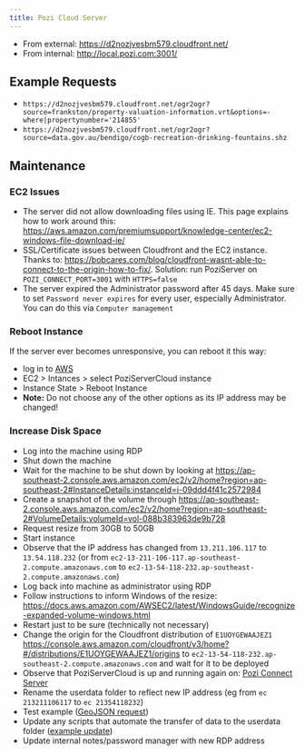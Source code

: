 ```yaml
---
title: Pozi Cloud Server
---
```


* From external: https://d2nozjvesbm579.cloudfront.net/
* From internal: http://local.pozi.com:3001/

## Example Requests

* `https://d2nozjvesbm579.cloudfront.net/ogr2ogr?source=frankston/property-valuation-information.vrt&options=-where|propertynumber='214855'`
* `https://d2nozjvesbm579.cloudfront.net/ogr2ogr?source=data.gov.au/bendigo/cogb-recreation-drinking-fountains.shz`

## Maintenance

### EC2 Issues

* The server did not allow downloading files using IE. This page explains how to work around this: https://aws.amazon.com/premiumsupport/knowledge-center/ec2-windows-file-download-ie/
* SSL/Certificate issues between Cloudfront and the EC2 instance. Thanks to: https://bobcares.com/blog/cloudfront-wasnt-able-to-connect-to-the-origin-how-to-fix/. Solution: run PoziServer on `POZI_CONNECT_PORT=3001` with `HTTPS=false`
* The server expired the Administrator password after 45 days. Make sure to set `Password never expires` for every user, especially Administrator. You can do this via `Computer management`

### Reboot Instance

If the server ever becomes unresponsive, you can reboot it this way: 

* log in to [AWS](https://ap-southeast-2.console.aws.amazon.com/console/home?region=ap-southeast-2)
* EC2 > Intances > select PoziServerCloud instance
* Instance State > Reboot Instance
* **Note:** Do not choose any of the other options as its IP address may be changed!

### Increase Disk Space

- Log into the machine using RDP
- Shut down the machine
- Wait for the machine to be shut down by looking at https://ap-southeast-2.console.aws.amazon.com/ec2/v2/home?region=ap-southeast-2#InstanceDetails:instanceId=i-09ddd4f41c2572984
- Create a snapshot of the volume through https://ap-southeast-2.console.aws.amazon.com/ec2/v2/home?region=ap-southeast-2#VolumeDetails:volumeId=vol-088b383963de9b728
- Request resize from 30GB to 50GB
- Start instance
- Observe that the IP address has changed from `13.211.106.117` to `13.54.118.232` (or from `ec2-13-211-106-117.ap-southeast-2.compute.amazonaws.com` to `ec2-13-54-118-232.ap-southeast-2.compute.amazonaws.com`)
- Log back into machine as administrator using RDP
- Follow instructions to inform Windows of the resize: https://docs.aws.amazon.com/AWSEC2/latest/WindowsGuide/recognize-expanded-volume-windows.html
- Restart just to be sure (technically not necessary)
- Change the origin for the Cloudfront distribution of `E1UOYGEWAAJEZ1` https://console.aws.amazon.com/cloudfront/v3/home?#/distributions/E1UOYGEWAAJEZ1/origins to `ec2-13-54-118-232.ap-southeast-2.compute.amazonaws.com` and wait for it to be deployed
- Observe that PoziServerCloud is up and running again on: [Pozi Connect Server](https://d2nozjvesbm579.cloudfront.net/)
- Rename the userdata folder to reflect new IP address (eg from `ec 213211106117` to `ec 21354118232`)
- Test example ([GeoJSON request](https://d2nozjvesbm579.cloudfront.net/ogr2ogr?source=data.gov.au/bendigo/cogb-recreation-drinking-fountains.shz))
- Update any scripts that automate the transfer of data to the userdata folder ([example update](https://github.com/pozi/PoziClientConfig/commit/0f8e330a6317f2c508a9fb4dc041c963771783c7))
- Update internal notes/password manager with new RDP address
